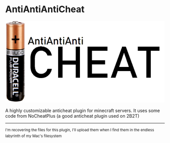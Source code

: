 # AntiAntiAntiCheat
<img src="Screenshot%20(2).png" />

A highly customizable anticheat plugin for minecraft servers.
It uses some code from NoCheatPlus (a good anticheat plugin used on 2B2T)

***
<sup>I'm recovering the files for this plugin, I'll upload them when I find them in the endless labyrinth of my Mac's filesystem</sup>
